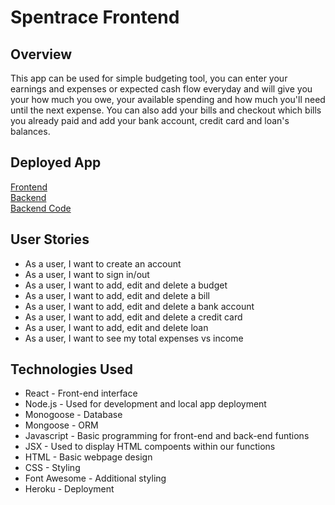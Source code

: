# Spentrace Frontend

## Overview

This app can be used for simple budgeting tool, you can enter your earnings and expenses or expected cash flow everyday and will give you your how much you owe, your available spending and how much you'll need until the next expense. You can also add your bills and checkout which bills you already paid and add your bank account, credit card and loan's balances.

## Deployed App
[Frontend](https://www.spentrace.com) <br>
[Backend](https://spentrace-backend.herokuapp.com/) <br>
[Backend Code](https://github.com/Bernard-Calma/spentrace_backend)

## User Stories

* As a user, I want to create an account
* As a user, I want to sign in/out
* As a user, I want to add, edit and delete a budget
* As a user, I want to add, edit and delete a bill
* As a user, I want to add, edit and delete a bank account
* As a user, I want to add, edit and delete a credit card
* As a user, I want to add, edit and delete loan
* As a user, I want to see my total expenses vs income

## Technologies Used

* React - Front-end interface
* Node.js - Used for development and local app deployment
* Monogoose - Database
* Mongoose - ORM
* Javascript - Basic programming for front-end and back-end funtions
* JSX - Used to display HTML compoents within our functions
* HTML - Basic webpage design
* CSS - Styling
* Font Awesome - Additional styling
* Heroku - Deployment
